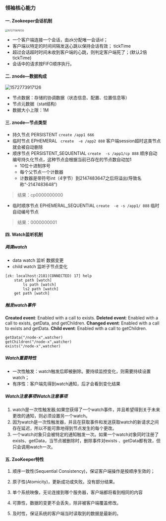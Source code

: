 ### 领袖核心能力

#### 一. Zookeeper会话机制
<img src="https://liyunhua.oss-cn-hangzhou.aliyuncs.com/blog/images/study/zookeeper/1572773876720.png" alt="1572773876720" style="zoom:50%;" />

* 一个客户端连接一个会话，由zk分配唯一会话id；
* 客户端以特定的时间间隔发送心跳以保持会话有效； tickTime
* 超过会话超时时间未收到客户端的心跳，则判定客户端死了；(默认2倍tickTime)
* 会话中的请求按FIFO顺序执行。

#### 二. znode—数据构成
![1572773917126](D:\doc\blog\images\study\zookeeper\1572773917126.png)
* 节点数据：存储的协调数据（状态信息、配置、位置信息等）
* 节点元数据（stat结构）
* 数据大小上限：1M

#### 三. znode—节点类型
- 持久节点 PERSISTENT ```create /app1 666```
- 临时节点 EPHEMERAL ```  create  -e /app2 888 ```
    客户端session超时这类节点就会被自动删除
- 顺序节点 PERSISTENT_SEQUENTIAL ``` create  -s /app1/cp 888 ```
  顺序自动编号持久化节点，这种节点会根据当前已存在的节点数自动加1
    - 10位十进制序号
    - 每个父节点一个计数器
    - 计数器是带符号int（4字节）到2147483647之后将溢出(导致名称“<path>-2147483648”)

> 结果：cp0000000000

- 临时顺序节点 EPHEMERAL_SEQUENTIAL ``` create  -e -s /app1/ 888 ```
    临时自动编号节点
> 结果：0000000001

#### 四. Watch监听机制
##### 两类watch
- data watch  监听 数据变更
- child watch  监听子节点变化

```
[zk: localhost:2181(CONNECTED) 17] help
    stat path [watch]
        ls path [watch]
        ls2 path [watch]
    get path [watch]
```

##### 触发watch事件

**Created event**: 
    Enabled with a call to exists.
**Deleted event**:
    Enabled with a call to exists, getData, and getChildren.
**Changed event**: 
    Enabled with a call to exists and getData.
**Child event**: 
    Enabled with a call to getChildren.
    
```
getData("/node-x",watcher)
getChildren("/node-x",watcher)
exists("/node-x",watcher)
```
##### Watch重要特性
- 一次性触发：watch触发后即被删除。要持续监控变化，则需要持续设置watch；
- 有序性：客户端先得到watch通知，后才会看到变化结果


##### Watch注意事项Watch注意事项

1. watch是一次性触发器;如果您获得了一个watch事件，并且希望得到关于未来更改的通知，则必须设置另一个watch。
2. 因为watch是一次性触发器，并且在获取事件和发送获取watch的新请求之间存在延迟，所以不能可靠地得到节点发生的每个更改。
3. 一个watch对象只会被特定的通知触发一次。如果一个watch对象同时注册了exists、getData，当节点被删除时，删除事件对exists 、getData都有效，但只会调用watch一次。

#### 五. ZooKeeper特性

1. 顺序一致性(Sequential Consistency)，保证客户端操作是按顺序生效的；

3. 原子性(Atomicity)，更新成功或失败。没有部分结果。 

5. 单个系统映像，无论连接到哪个服务器，客户端都将看到相同的内容

7. 可靠性，数据的变更不会丢失，除非被客户端覆盖修改。

9. 及时性，保证系统的客户端当时读取到的数据是最新的。